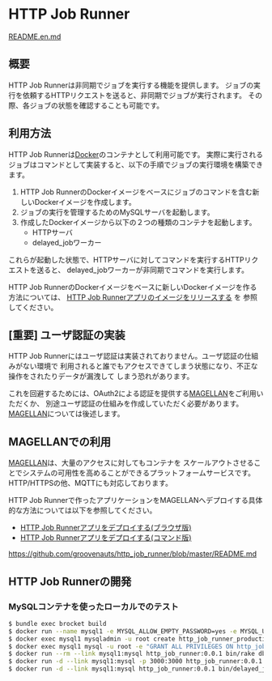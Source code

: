 # HTTP Job Runner

[README.en.md](./README.en.md)

## 概要

HTTP Job Runnerは非同期でジョブを実行する機能を提供します。
ジョブの実行を依頼するHTTPリクエストを送ると、非同期でジョブが実行されます。
その際、各ジョブの状態を確認することも可能です。

## 利用方法

HTTP Job Runnerは[Docker](https://www.docker.com/)のコンテナとして利用可能です。
実際に実行されるジョブはコマンドとして実装すると、以下の手順でジョブの実行環境を構築できます。

1. HTTP Job RunnerのDockerイメージをベースにジョブのコマンドを含む新しいDockerイメージを作成します。
2. ジョブの実行を管理するためのMySQLサーバを起動します。
3. 作成したDockerイメージから以下の２つの種類のコンテナを起動します。
    - HTTPサーバ
    - delayed_jobワーカー

これらが起動した状態で、HTTPサーバに対してコマンドを実行するHTTPリクエストを送ると、
delayed_jobワーカーが非同期でコマンドを実行します。

HTTP Job RunnerのDockerイメージをベースに新しいDockerイメージを作る方法については、
[HTTP Job Runnerアプリのイメージをリリースする](../doc/release_app_image.ja.md) を
参照してください。


## [重要] ユーザ認証の実装

HTTP Job Runnerにはユーザ認証は実装されておりません。ユーザ認証の仕組みがない環境で
利用されると誰でもアクセスできてしまう状態になり、不正な操作をされたりデータが漏洩して
しまう恐れがあります。

これを回避するためには、OAuth2による認証を提供する[MAGELLAN](http://www.magellanic-clouds.com/)をご利用いただくか、
別途ユーザ認証の仕組みを作成していただく必要があります。[MAGELLAN](http://www.magellanic-clouds.com/)については後述します。

## MAGELLANでの利用

[MAGELLAN](http://www.magellanic-clouds.com/)は、大量のアクセスに対してもコンテナを
スケールアウトさせることでシステムの可用性を高めることができるプラットフォームサービスです。
HTTP/HTTPSの他、MQTTにも対応しております。

HTTP Job Runnerで作ったアプリケーションをMAGELLANへデプロイする具体的な方法については以下を参照してください。

- [HTTP Job Runnerアプリをデプロイする(ブラウザ版)](https://github.com/groovenauts/http_job_runner/blob/master/doc/deploy_to_magellan_with_browser.ja.md)
- [HTTP Job Runnerアプリをデプロイする(コマンド版)](https://github.com/groovenauts/http_job_runner/blob/master/doc/deploy_to_magellan_with_command.ja.md)

https://github.com/groovenauts/http_job_runner/blob/master/README.md



## HTTP Job Runnerの開発

### MySQLコンテナを使ったローカルでのテスト

```bash
$ bundle exec brocket build
$ docker run --name mysql1 -e MYSQL_ALLOW_EMPTY_PASSWORD=yes -e MYSQL_USER=app1 -e MYSQL_PASSWORD=password -d mysql:latest
$ docker exec mysql1 mysqladmin -u root create http_job_runner_production
$ docker exec mysql1 mysql -u root -e "GRANT ALL PRIVILEGES ON http_job_runner_production.* TO  'app1'@'%';"
$ docker run --rm --link mysql1:mysql http_job_runner:0.0.1 bin/rake db:migrate
$ docker run -d --link mysql1:mysql -p 3000:3000 http_job_runner:0.0.1 bin/rails server --bind=0.0.0.0 --port 3000
$ docker run -d --link mysql1:mysql http_job_runner:0.0.1 bin/delayed_job run
```

